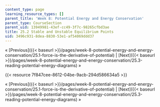 ```yaml
---
content_type: page
learning_resource_types: []
parent_title: 'Week 8: Potential Energy and Energy Conservation'
parent_type: CourseSection
parent_uid: 13949981-43ef-cc49-3f7c-98265cfbd3ae
title: 25.2 Stable and Unstable Equilibrium Points
uid: 3496c931-8dea-8830-53e1-af54069ddd37
---
```


« [Previous]({{< baseurl >}}/pages/week-8-potential-energy-and-energy-conservation/25.1-force-is-the-derivative-of-potential) | [Next]({{< baseurl >}}/pages/week-8-potential-energy-and-energy-conservation/25.3-reading-potential-energy-diagrams) »

{{< resource 7f847cee-8612-04be-9acb-294d586634a5 >}}

« [Previous]({{< baseurl >}}/pages/week-8-potential-energy-and-energy-conservation/25.1-force-is-the-derivative-of-potential) | [Next]({{< baseurl >}}/pages/week-8-potential-energy-and-energy-conservation/25.3-reading-potential-energy-diagrams) »